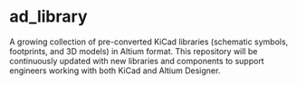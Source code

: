 # ad_library
A growing collection of pre-converted KiCad libraries (schematic symbols, footprints, and 3D models) in Altium format. This repository will be continuously updated with new libraries and components to support engineers working with both KiCad and Altium Designer.
